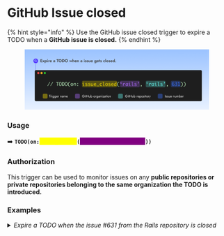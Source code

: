 # GitHub Issue closed

{% hint style="info" %}
Use the GitHub issue closed trigger to expire a TODO when a **GitHub issue is closed.**
{% endhint %}

<figure><img src="../.gitbook/assets/issue-close.png" alt="" width="563"><figcaption></figcaption></figure>

### Usage

➡️ **`TODO(on:`**<mark style="color:yellow;background-color:yellow;">**`issue_closed`**</mark>**`(`**<mark style="color:purple;background-color:purple;">**`'rails', 'rails', 631`**</mark>**`))`**

### **Authorization**

This trigger can be used to monitor issues on any **public repositories or private repositories belonging to the same organization the TODO is introduced.**

### Examples

<details>

<summary><em>Expire a TODO when the issue #631 from the Rails repository is closed</em></summary>

➡️ **`TODO(on:`**<mark style="color:yellow;background-color:yellow;">**`issue_closed`**</mark>**`(`**<mark style="color:purple;background-color:purple;">**`'rails', 'rails', 631`**</mark>**`))`**

</details>
